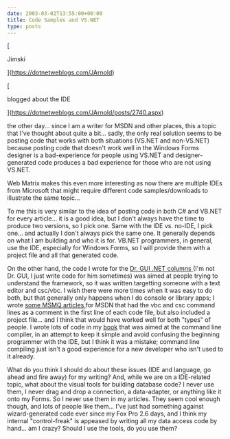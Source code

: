```yaml
---
date: 2003-03-02T13:55:00+00:00
title: Code Samples and VS.NET
type: posts
---
```

[

Jimski

](https://dotnetweblogs.com/JArnold)



[

blogged about the IDE

](https://dotnetweblogs.com/JArnold/posts/2740.aspx)

the other day... since I am a writer for MSDN and other places, this a topic that I've thought about quite a bit... sadly, the only real solution seems to be posting code that works with both situations (VS.NET and non-VS.NET) because posting code that doesn't work well in the Windows Forms designer is a bad-experience for people using VS.NET and designer-generated code produces a bad experience for those who are not using VS.NET.

Web Matrix makes this even more interesting as now there are multiple IDEs from Microsoft that might require different code samples/downloads to illustrate the same topic...

To me this is very similar to the idea of posting code in both C# and VB.NET for every article... it is a good idea, but I don't always have the time to produce two versions, so I pick one. Same with the IDE vs. no-IDE, I pick one... and actually I don't always pick the same one. It generally depends on what I am building and who it is for. VB.NET programmers, in general, use the IDE, especially for Windows Forms, so I will provide them with a project file and all that generated code.

On the other hand, the code I wrote for the [Dr. GUI .NET columns ](https://msdn.microsoft.com/library/en-us/dnguinet/html/drguinetnhp.asp)(I'm not Dr. GUI, I just write code for him sometimes) was aimed at people trying to understand the framework, so it was written targetting someone with a text editor and csc/vbc. I wish there were more times when it was easy to do both, but that generally only happens when I do console or library apps; I wrote [some MSMQ articles ](https://msdn.microsoft.com/library/en-us/dnbda/html/bdadotnetasync1.asp)for MSDN that had the vbc and csc command lines as a comment in the first line of each code file, but also included a project file... and I think that would have worked well for both "types" of people. I wrote lots of code in my [book](https://www.duncanmackenzie.net/books/Teach%20Yourself%20Visual%20Basic.NET%20in%2021%20Days.htm) that was aimed at the command line compiler, in an attempt to keep it simple and avoid confusing the beginning programmer with the IDE, but I think it was a mistake; command line compiling just isn't a good experience for a new developer who isn't used to it already.

What do you think I should do about these issues (IDE and language, go ahead and fire away) for my writing? And, while we are on a IDE-related topic, what about the visual tools for building database code? I never use them, I never drag and drop a connection, a data-adapter, or anything like it onto my Forms. So I never use them in my articles. They seem cool enough though, and lots of people like them... I've just had something against wizard-generated code ever since my Fox Pro 2.6 days, and I think my internal "control-freak" is appeased by writing all my data access code by hand... am I crazy? Should I use the tools, do you use them?
